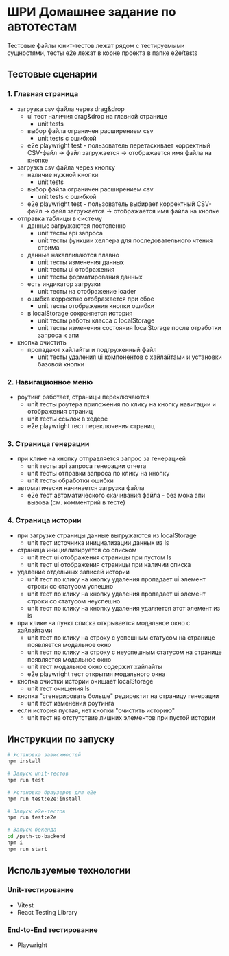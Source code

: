 # ШРИ Домашнее задание по автотестам

Тестовые файлы юнит-тестов лежат рядом с тестируемыми сущностями, тесты e2e лежат в корне проекта в папке e2e/tests

## Тестовые сценарии

### 1. Главная страница

- загрузка csv файла через drag&drop
    - ui тест наличия drag&drop на главной странице
        - unit tests
    - выбор файла ограничен расширением csv 
        - unit tests с ошибкой
    - e2e playwright test - пользователь перетаскивает корректный CSV-файл → файл загружается → отображается имя файла на кнопке
- загрузка csv файла через кнопку
    - наличие нужной кнопки 
        - unit tests
    - выбор файла ограничен расширением csv 
        - unit tests с ошибкой
    - e2e playwright test - пользователь выбирает корректный CSV-файл → файл загружается → отображается имя файла на кнопке
- отправка таблицы в систему
    - данные загружаются постепенно 
        - unit тесты api запроса 
        - unit тесты функции хелпера для последовательного чтения стрима
    - данные накапливаются плавно 
        - unit тесты изменения данных  
        - unit тесты ui отображения
        - unit тесты форматирования данных
    - есть индикатор загрузки
        - unit тесты на отображение loader
    - ошибка корректно отображается при сбое
        - unit тесты отображения кнопки ошибки
    - в localStorage сохраняется история
        - unit тесты работы класса с localStorage 
        - unit тесты изменения состояния localStorage после отработки запроса к апи
- кнопка очистить
    - пропадают хайлайты и подгруженный файл
        - unit тесты удаления ui компонентов с хайлайтами и установки базовой кнопки 

### 2. Навигационное меню
- роутинг работает, страницы переключаются
    - unit тесты роутера приложения по клику на кнопку навигации и отображения страниц
    - unit тесты ссылок в хедере
    - e2e playwright тест переключения страниц

### 3. Страница генерации
- при клике на кнопку отправляется запрос за генерацией
    - unit тесты api запроса генерации отчета
    - unit тесты отправки запроса по клику на кнопку
    - unit тесты обработки ошибки
- автоматически начинается загрузка файла
    - e2e тест автоматического скачивания файла - без мока апи вызова (см. комментрий в тесте)

### 4. Страница истории
- при загрузке страницы данные выгружаются из localStorage 
    - unit тест источника инициализации данных из ls
- страница инициализируется со списком
    - unit тест ui отображения страницы при пустом ls
    - unit тест ui отображения страницы при наличии списка
- удаление отдельных записей истории
    - unit тест по клику на кнопку удаления пропадает ui элемент строки со статусом успешно
    - unit тест по клику на кнопку удаления пропадает ui элемент строки со статусом неуспешно
    - unit тест по клику на кнопку удаления удаляется этот элемент из ls
- при клике на пункт списка открывается модальное окно с хайлайтами
    - unit тест по клику на строку с успешным статусом на странице появляется модальное окно
    - unit тест по клику на строку с неуспешным статусом на странице появляется модальное окно
    - unit тест модальное окно содержит хайлайты
    - e2e playwright тест открытия модального окна
- кнопка очистки истории очищает localStorage
    - unit тест очищения ls 
- кнопка "сгенерировать больше" редиректит на страницу генерации
    - unit тест изменения роутинга
- если история пустая, нет кнопки "очистить историю"
    - unit тест на отстутствие лишних элементов при пустой истории

## Инструкции по запуску

```bash
# Установка зависимостей
npm install

# Запуск unit-тестов
npm run test

# Установка браузеров для e2e
npm run test:e2e:install

# Запуск e2e-тестов
npm run test:e2e

# Запуск бекенда
cd /path-to-backend
npm i
npm run start
```

## Используемые технологии

### Unit-тестирование
- Vitest	
- React Testing Library

### End-to-End тестирование
- Playwright	

